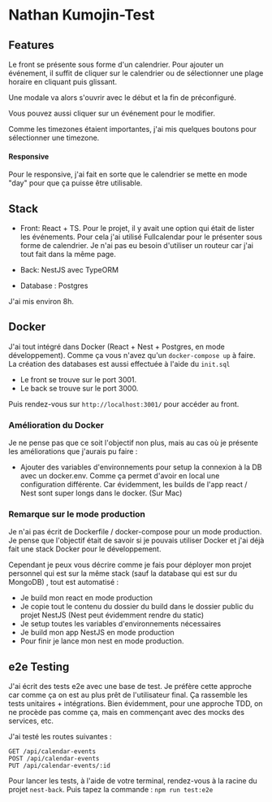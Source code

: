 # Nathan Kumojin-Test

## Features ##

Le front se présente sous forme d'un calendrier. Pour ajouter un événement, il suffit de cliquer
sur le calendrier ou de sélectionner une plage horaire en cliquant puis glissant.

Une modale va alors s'ouvrir avec le début et la fin de préconfiguré.

Vous pouvez aussi cliquer sur un événement pour le modifier.

Comme les timezones étaient importantes, j'ai mis quelques boutons pour sélectionner une timezone.

#### Responsive ####
Pour le responsive, j'ai fait en sorte que le calendrier se mette en mode "day" pour que ça puisse être utilisable.


## Stack ##
- Front: React + TS. Pour le projet, il y avait une option qui était de lister les événements. Pour
  cela j'ai utilisé Fullcalendar pour le présenter sous forme de calendrier. Je n'ai pas eu besoin d'utiliser un routeur car
  j'ai tout fait dans la même page.


- Back: NestJS avec TypeORM


- Database : Postgres

J'ai mis environ 8h.


## Docker ## 

J'ai tout intégré dans Docker (React + Nest + Postgres, en mode développement). Comme ça vous n'avez qu'un `docker-compose up` à faire.
La création des databases est aussi effectuée à l'aide du `init.sql`

- Le front se trouve sur le port 3001.
- Le back se trouve sur le port 3000.

Puis rendez-vous sur `http://localhost:3001/` pour accéder au front.

### Amélioration du Docker ###
Je ne pense pas que ce soit l'objectif non plus, mais au cas où je présente les améliorations que j'aurais pu faire :
- Ajouter des variables d'environnements pour setup la connexion à la DB avec un docker.env. Comme ça permet
  d'avoir en local une configuration différente. Car évidemment, les builds de l'app react / Nest sont super longs dans le docker. (Sur Mac)

### Remarque sur le mode production ### 
Je n'ai pas écrit de Dockerfile / docker-compose pour un mode production. Je pense que l'objectif était de savoir si je pouvais
utiliser Docker et j'ai déjà fait une stack Docker pour le développement.

Cependant je peux vous décrire comme je fais pour déployer mon projet personnel qui est sur la même stack (sauf la database qui est sur du MongoDB)
, tout est automatisé :

- Je build mon react en mode production
- Je copie tout le contenu du dossier du build dans le dossier public du projet NestJS (Nest peut évidemment rendre du static)
- Je setup toutes les variables d'environnements nécessaires
- Je build mon app NestJS en mode production
- Pour finir je lance mon nest en mode production.

## e2e Testing ## 
J'ai écrit des tests e2e avec une base de test. Je préfère cette approche car comme ça on est au plus prêt de l'utilisateur final.
Ça rassemble les tests unitaires + intégrations.
Bien évidemment, pour une approche TDD, on ne procède pas comme ça, mais en commençant avec des mocks des services, etc.

J'ai testé les routes suivantes :

    GET /api/calendar-events
    POST /api/calendar-events
    PUT /api/calendar-events/:id

Pour lancer les tests, à l'aide de votre terminal, rendez-vous à la racine du projet `nest-back`. Puis tapez la commande :
`npm run test:e2e`
